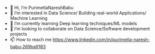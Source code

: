- 👋 Hi, I’m PurimetlaNareshBabu
- 👀 I’m interested in Data Science/ Building real-world Applications/ Machine Learning
- 🌱 I’m currently learning Deep learning techniques/ML models
- 💞️ I’m looking to collaborate on Data Science/Software development projects
- 📫 How to reach me https://www.linkedin.com/in/purimetla-naresh-babu-269ba9183

<!---
PurimetlaNareshBabu/PurimetlaNareshBabu is a ✨ special ✨ repository because its `README.md` (this file) appears on your GitHub profile.
You can click the Preview link to take a look at your changes.
--->
